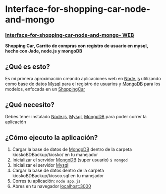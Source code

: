 # Interface-for-shopping-car-node-and-mongo
### [Interface-for-shopping-car-node-and-mongo- WEB](http://spantons.github.io/Interface-for-shopping-car-node-and-mongo)

**Shopping Car, Carrito de compras con registro de usuario en mysql, hecho con Jade, node.js y mongoDB**

## ¿Qué es esto?
Es mi primera aproximación creando aplicaciones web en [Node.js](http://nodejs.org/) utilizando como base de datos [Mysql](http://www.mysql.com/) para el registro de usuarios y [MongoDB](http://www.mongodb.org/‎) para los modelos, enfocada en un [ShoppingCar](http://es.wikipedia.org/wiki/Tienda_web)

## ¿Qué necesito?
Debes tener instalado [Node.js](http://nodejs.org/), [Mysql](http://www.mysql.com/), [MongoDB](http://www.mongodb.org/‎) para poder correr la aplicación

## ¿Cómo ejecuto la aplicación?
 1. Cargar la base de datos de [MongoDB](http://www.mongodb.org/‎) dentro de la carpeta kioskoBDBackup/kiosko/ en tu manejador
 2. Inicializar el servidor [MongoDB](http://www.mongodb.org/‎) (super usuario) `$ mongod`
 3. Inicializar el servidor [Mysql](http://www.mysql.com/)
 4. Cargar la base de datos dentro de la carpeta kioskoBDBackup/kiosco.sql en tu manejador
 5. Corres tu aplicación: `node app.js`
 6. Abres en tu navegador [localhost:3000](http://localhost:3000)
